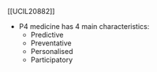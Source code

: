[[UCIL20882]]

- P4 medicine has 4 main characteristics:
	- Predictive
	- Preventative
	- Personalised
	- Participatory